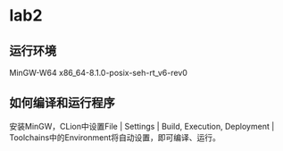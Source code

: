 # lab2
## 运行环境
MinGW-W64 x86_64-8.1.0-posix-seh-rt_v6-rev0
## 如何编译和运行程序
安装MinGW，CLion中设置File | Settings | Build, Execution, Deployment | Toolchains中的Environment将自动设置，即可编译、运行。
